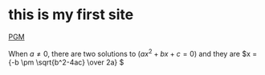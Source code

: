# this is my first site
 [PGM](https://mh-ahmadzadeh.github.io/PGM/)


When $a \ne 0$, there are two solutions to $(ax^2 + bx + c = 0)$ and they are  $x = {-b \pm \sqrt{b^2-4ac} \over 2a} $

